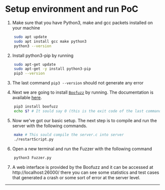 # Setup environment and run PoC

1. Make sure that you have Python3, make and gcc packets installed on your machine


```bash
    sudo apt update
    sudo apt install gcc make python3
    python3 --version 
```

2. Install python3-pip by running

```bash
    sudo apt-get update
    sudo apt-get -y install python3-pip
    pip3 --version
```

3. The last command `pip3 --version` should not generate any error

4. Next we are going to install [`Boofuzz`](https://github.com/jtpereyda/boofuzz) by running. The documentation is available [here](https://boofuzz.readthedocs.io/).

```bash
    pip3 install boofuzz
    echo $? # It sould say 0 (this is the exit code of the last command)
```

5. Now we've got our basic setup. The next step is to compile and run the server with the following commands.

```bash 
    make # This sould compile the server.c into server
    ./restartScript.py
```

6. Open a new terminal and run the Fuzzer with the following command

```bash
    python3 Fuzzer.py
```

7. A web interface is provided by the Boofuzz and it can be accessed at http://localhost:26000/ there you can see some statistics and test cases that generated a crash or some sort of error at the server level.

--- 

